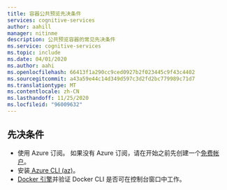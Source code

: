 ```yaml
---
title: 容器公共预览先决条件
services: cognitive-services
author: aahill
manager: nitinme
description: 公共预览容器的常见先决条件
ms.service: cognitive-services
ms.topic: include
ms.date: 04/01/2020
ms.author: aahi
ms.openlocfilehash: 66413f1a290cc9ced0927b2f023445c9f43c4402
ms.sourcegitcommit: a43a59e44c14d349d597c3d2fd2bc779989c71d7
ms.translationtype: MT
ms.contentlocale: zh-CN
ms.lasthandoff: 11/25/2020
ms.locfileid: "96009632"
---
```

## <a name="prerequisites"></a>先决条件

* 使用 Azure 订阅。 如果没有 Azure 订阅，请在开始之前先创建一个[免费帐户][free-account]。
* 安装[ Azure CLI (az)][azure-cli]。
* [Docker 引擎][docker-engine]并验证 Docker CLI 是否可在控制台窗口中工作。

[free-account]: https://azure.microsoft.com/free
[azure-cli]: /cli/azure/install-azure-cli?view=azure-cli-latest
[docker-engine]: https://www.docker.com/products/docker-engine